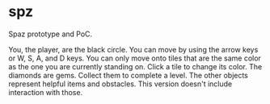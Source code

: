 spz
===

Spaz prototype and PoC.

You, the player, are the black circle. 
You can move by using the arrow keys or W, S, A, and D keys.
You can only move onto tiles that are the same color as the one you are currently standing on.
Click a tile to change its color.
The diamonds are gems. Collect them to complete a level.
The other objects represent helpful items and obstacles. This version doesn't include interaction with those.
